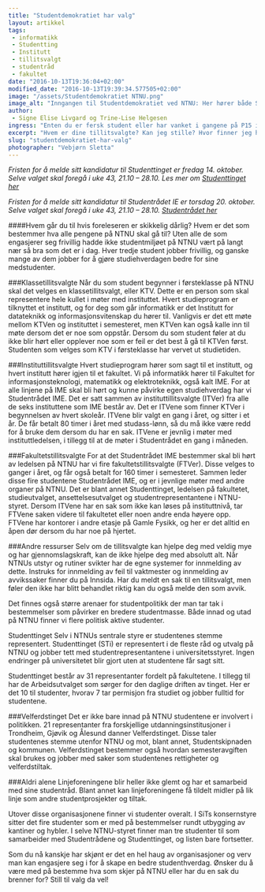 ```yaml
---
title: "Studentdemokratiet har valg"
layout: artikkel
tags: 
 - informatikk
 - Studentting
 - Institutt
 - tillitsvalgt
 - studentråd
 - fakultet
date: "2016-10-13T19:36:04+02:00"
modified_date: "2016-10-13T19:39:34.577505+02:00"
image: "/assets/Studentdemokratiet NTNU.png"
image_alt: "Inngangen til Studentdemokratiet ved NTNU: Her hører både Studenttinget og studentrådene til."
author:
 - Signe Elise Livgard og Trine-Lise Helgesen
ingress: "Enten du er fersk student eller har vanket i gangene på P15 i noen år, så er det en ting du bør lære deg først som sist, nemlig hvordan studentdemokratiet fungerer. Frist for studenttinget er allerede 14. oktober!"
excerpt: "Hvem er dine tillitsvalgte? Kan jeg stille? Hvor finner jeg hjelp?"
slug: "studentdemokratiet-har-valg"
photographer: "Vebjørn Sletta"
---
```

*Fristen for å melde sitt kandidatur til Studenttinget er fredag 14. oktober. Selve valget skal foregå i uke 43, 21.10 – 28.10. Les mer om [Studenttinget her](http://www.studenttinget.no)*

*Fristen for å melde sitt kandidatur til Studentrådet IE er torsdag 20. oktober. Selve valget skal foregå i uke 43, 21.10 – 28.10. [Studentrådet her](https://ie.studentrad.no/index.php/2016/10/13/valg-av-fakultettillitsvalgte-for-aret-2017/)* 

####Hvem går du til hvis foreleseren er skikkelig dårlig? 
Hvem er det som bestemmer hva alle pengene på NTNU skal gå til? Uten alle de som engasjerer seg frivillig hadde ikke studentmiljøet på NTNU vært på langt nær så bra som det er i dag. Hver tredje student jobber frivillig, og ganske mange av dem jobber for å gjøre studiehverdagen bedre for sine medstudenter.

###Klassetillitsvalgte
Når du som student begynner i førsteklasse på NTNU skal det velges en klassetillitsvalgt, eller KTV. Dette er en person som skal representere hele kullet i møter med instituttet. Hvert studieprogram er tilknyttet et institutt, og for deg som går informatikk er det Institutt for datateknikk og informasjonsvitenskap du hører til. Vanligvis er det ett møte mellom KTVen og instituttet i semesteret, men KTVen kan også kalle inn til møte dersom det er noe som oppstår. Dersom du som student føler at du ikke blir hørt eller opplever noe som er feil er det best å gå til KTVen først. Studenten som velges som KTV i førsteklasse har vervet ut studietiden.

###Instituttillitsvalgte
Hvert studieprogram hører som sagt til et institutt, og hvert institutt hører igjen til et fakultet. Vi på informatikk hører til Fakultet for informasjonsteknologi, matematikk og elektroteknikk, også kalt IME. For at alle linjene på IME skal bli hørt og kunne påvirke egen studiehverdag har vi Studentrådet IME. Det er satt sammen av instituttillitsvalgte (ITVer) fra alle de seks instituttene som IME består av. Det er ITVene som finner KTVer i begynnelsen av hvert skoleår. ITVene blir valgt en gang i året, og sitter i et år. De får betalt 80 timer i året med studass-lønn, så du må ikke være redd for å bruke dem dersom du har en sak. ITVene er jevnlig i møter med instituttledelsen, i tillegg til at de møter i Studentrådet en gang i måneden.

###Fakultetstillitsvalgte
For at det Studentrådet IME bestemmer skal bli hørt av ledelsen på NTNU har vi fire fakultetstillitsvalgte (FTVer). Disse velges to ganger i året, og får også betalt for 160 timer i semesteret. Sammen leder disse fire studentene Studentrådet IME, og er i jevnlige møter med andre organer på NTNU. Det er blant annet Studenttinget, ledelsen på fakultetet, studieutvalget, ansettelsesutvalget og studentrepresentantene i NTNU-styret. Dersom ITVene har en sak som ikke kan løses på instituttnivå, tar FTVene saken videre til fakultetet eller noen andre enda høyere opp. FTVene har kontorer i andre etasje på Gamle Fysikk, og her er det alltid en åpen dør dersom du har noe på hjertet. 

###Andre ressurser
Selv om de tillitsvalgte kan hjelpe deg med veldig mye og har gjennomslagskraft, kan de ikke hjelpe deg med absolutt alt. Når NTNUs utstyr og rutiner svikter har de egne systemer for innmelding av dette. Instruks for innmelding av feil til vaktmester og innmelding av avvikssaker finner du på Innsida. Har du meldt en sak til en tillitsvalgt, men føler den ikke har blitt behandlet riktig kan du også melde den som avvik.

Det finnes også større arenaer for studentpolitikk der man tar tak i bestemmelser som påvirker en bredere studentmasse. Både innad og utad på NTNU finner vi flere politisk aktive studenter.

Studenttinget
Selv i NTNUs sentrale styre er studentenes stemme representert. Studenttinget (STi) er representert i de fleste råd og utvalg på NTNU og jobber tett med studentrepresentantene i universitetsstyret. Ingen endringer på universitetet blir gjort uten at studentene får sagt sitt.

Studenttinget  består av 31 representanter fordelt på fakultetene. I tillegg til har de Arbeidsutvalget som sørger for den daglige driften av tinget. Her er det 10 til studenter, hvorav 7 tar permisjon fra studiet og jobber fulltid for studentene.

###Velferdstinget
Det er ikke bare innad på NTNU studentene er involvert i politikken. 21 representanter fra forskjellige utdanningsinstitusjoner i Trondheim, Gjøvik og Ålesund danner Velferdstinget. Disse taler studentenes stemme utenfor NTNU og mot, blant annet, Studentskipnaden og kommunen. Velferdstinget bestemmer også hvordan semesteravgiften skal brukes og jobber med saker som studentenes rettigheter og velferdstiltak.

###Aldri alene
Linjeforeningene blir heller ikke glemt og har et samarbeid med sine studentråd. Blant annet kan linjeforeningene få tildelt midler på lik linje som andre studentprosjekter og tiltak.
 
Utover disse organisasjonene finner vi studenter overalt. I SiTs konsernstyre sitter det fire studenter som er med på bestemmelser rundt utbygging av kantiner og hybler. I selve NTNU-styret finner man tre studenter til som samarbeider med Studentrådene og Studenttinget, og listen bare fortsetter.

Som du nå kanskje har skjønt er det en hel haug av organisasjoner og verv man kan engasjere seg i for å skape en bedre studenthverdag. Ønsker du å være med på bestemme hva som skjer på NTNU eller har du en sak du brenner for? Still til valg da vel!